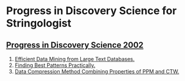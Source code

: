 # Progress in Discovery Science for Stringologist
## [Progress in Discovery Science 2002](https://dblp.org/db/conf/dsp/dsp2002.html)
  1. [Efficient Data Mining from Large Text Databases.](https://doi.org/10.1007/3-540-45884-0_6)  
  2. [Finding Best Patterns Practically.](https://doi.org/10.1007/3-540-45884-0_21)  
  3. [Data Compression Method Combining Properties of PPM and CTW.](https://doi.org/10.1007/3-540-45884-0_18)  
  